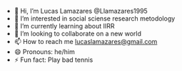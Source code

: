 - 👋 Hi, I’m Lucas Lamazares @Llamazares1995
- 👀 I’m interested in social sciense research metodology
- 🌱 I’m currently learning about IIRR
- 💞️ I’m looking to collaborate on a new world
- 📫 How to reach me lucaslamazares@gmail.com
- 😄 Pronouns: he/him
- ⚡ Fun fact: Play bad tennis
<!---
Llamazares1995/Llamazares1995 is a ✨ special ✨ repository because its `README.md` (this file) appears on your GitHub profile.
You can click the Preview link to take a look at your changes.
--->
